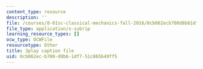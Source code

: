 ```yaml
---
content_type: resource
description: ''
file: /courses/8-01sc-classical-mechanics-fall-2016/0cb062ecb700d8b61df751c865b49ff5_W3TqFzVh_rE.srt
file_type: application/x-subrip
learning_resource_types: []
ocw_type: OCWFile
resourcetype: Other
title: 3play caption file
uid: 0cb062ec-b700-d8b6-1df7-51c865b49ff5
---
```

